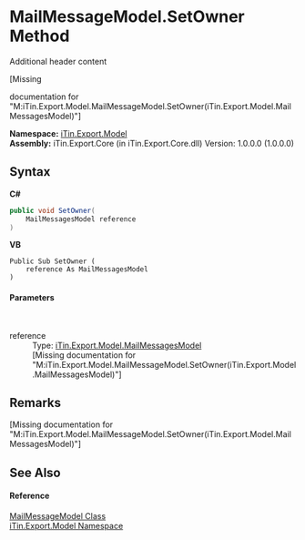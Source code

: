 # MailMessageModel.SetOwner Method 
Additional header content 

\[Missing <summary> documentation for "M:iTin.Export.Model.MailMessageModel.SetOwner(iTin.Export.Model.MailMessagesModel)"\]

**Namespace:**&nbsp;<a href="ef57ffcc-e95e-b212-5a46-9aa6f5a3511f">iTin.Export.Model</a><br />**Assembly:**&nbsp;iTin.Export.Core (in iTin.Export.Core.dll) Version: 1.0.0.0 (1.0.0.0)

## Syntax

**C#**<br />
``` C#
public void SetOwner(
	MailMessagesModel reference
)
```

**VB**<br />
``` VB
Public Sub SetOwner ( 
	reference As MailMessagesModel
)
```


#### Parameters
&nbsp;<dl><dt>reference</dt><dd>Type: <a href="7dd54d13-30d8-6912-4163-af42bf8ab42b">iTin.Export.Model.MailMessagesModel</a><br />\[Missing <param name="reference"/> documentation for "M:iTin.Export.Model.MailMessageModel.SetOwner(iTin.Export.Model.MailMessagesModel)"\]</dd></dl>

## Remarks
\[Missing <remarks> documentation for "M:iTin.Export.Model.MailMessageModel.SetOwner(iTin.Export.Model.MailMessagesModel)"\]

## See Also


#### Reference
<a href="cadecb15-810c-f89c-f934-b20d7baf91b4">MailMessageModel Class</a><br /><a href="ef57ffcc-e95e-b212-5a46-9aa6f5a3511f">iTin.Export.Model Namespace</a><br />